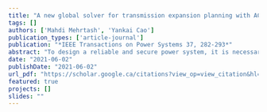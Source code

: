 ```yaml
---
title: "A new global solver for transmission expansion planning with AC network model"
tags: []
authors: ['Mahdi Mehrtash', 'Yankai Cao']
publication_types: ['article-journal']
publication: "*IEEE Transactions on Power Systems 37, 282-293*"
abstract: "To design a reliable and secure power system, it is necessary to have enough transmission capacity. The solution of transmission expansion planning (TEP) problem determines cost-optimal investment in future transmission equipment. In this paper, we propose a new global solver, named Global-TEP, for the TEP problem with an AC network representation (ACTEP), which is a mixed-integer nonlinear programming problem. The proposed solver is based on second-order cone relaxation, enhanced relaxation tightening constraints, and optimization-based/feasibility-based bound tightening techniques. Multiple enhanced relaxation tightening constraints are incorporated into the mixed-integer second-order cone relaxation of TEP in order to obtain a very strong relaxation as the lower bounding problem. In addition, a novel feasibility-based bound tightening technique is proposed to tighten the bounds of decision variables in a considerably short runtime. Finally, introducing a novel application of optimization-based bound tightening technique, Global-TEP is constructed that can solve the ACTEP problem efficiently with a guaranteed optimality gap. As illustrated by numerical case studies, Global-TEP is more scalable, more flexible, and much faster than the available global solvers."
date: "2021-06-02"
publishDate: "2021-06-02"
url_pdf: "https://scholar.google.ca/citations?view_op=view_citation&hl=zh-CN&user=M-s3mjAAAAAJ&pagesize=80&citation_for_view=M-s3mjAAAAAJ:qUcmZB5y_30C"
featured: true
projects: []
slides: ""
---
```

